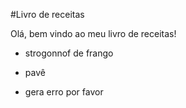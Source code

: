 #Livro de receitasOlá, bem vindo ao meu livro de receitas! - strogonnof de frango - pavê-  gera erro por favor